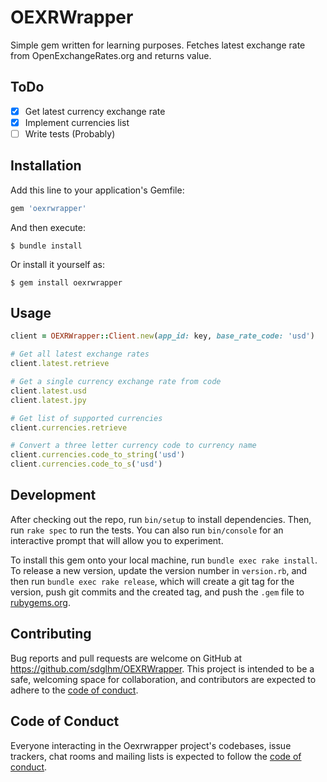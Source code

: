 # OEXRWrapper

Simple gem written for learning purposes. Fetches latest exchange rate from OpenExchangeRates.org and returns value.  

## ToDo
- [X] Get latest currency exchange rate
- [X] Implement currencies list
- [ ] Write tests (Probably)

## Installation

Add this line to your application's Gemfile:

```ruby
gem 'oexrwrapper'
```

And then execute:

    $ bundle install

Or install it yourself as:

    $ gem install oexrwrapper

## Usage

```ruby
client = OEXRWrapper::Client.new(app_id: key, base_rate_code: 'usd')

# Get all latest exchange rates
client.latest.retrieve

# Get a single currency exchange rate from code
client.latest.usd
client.latest.jpy

# Get list of supported currencies
client.currencies.retrieve

# Convert a three letter currency code to currency name
client.currencies.code_to_string('usd')
client.currencies.code_to_s('usd')
```
## Development

After checking out the repo, run `bin/setup` to install dependencies. Then, run `rake spec` to run the tests. You can also run `bin/console` for an interactive prompt that will allow you to experiment.

To install this gem onto your local machine, run `bundle exec rake install`. To release a new version, update the version number in `version.rb`, and then run `bundle exec rake release`, which will create a git tag for the version, push git commits and the created tag, and push the `.gem` file to [rubygems.org](https://rubygems.org).

## Contributing

Bug reports and pull requests are welcome on GitHub at https://github.com/sdglhm/OEXRWrapper. This project is intended to be a safe, welcoming space for collaboration, and contributors are expected to adhere to the [code of conduct](https://github.com/sdglhm/OEXRWrapper/blob/master/CODE_OF_CONDUCT.md).

## Code of Conduct

Everyone interacting in the Oexrwrapper project's codebases, issue trackers, chat rooms and mailing lists is expected to follow the [code of conduct](https://github.com/[USERNAME]/oexrwrapper/blob/master/CODE_OF_CONDUCT.md).
